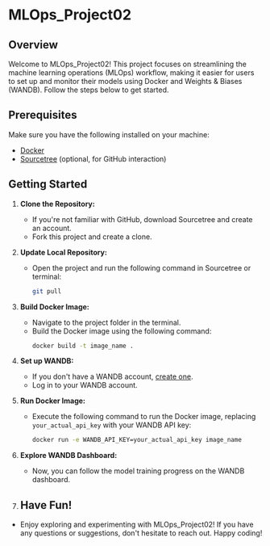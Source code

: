 # MLOps_Project02

## Overview

Welcome to MLOps_Project02! This project focuses on streamlining the machine learning operations (MLOps) workflow, making it easier for users to set up and monitor their models using Docker and Weights & Biases (WANDB). Follow the steps below to get started.

## Prerequisites

Make sure you have the following installed on your machine:

- [Docker](https://www.docker.com/get-started)
- [Sourcetree](https://www.sourcetreeapp.com/) (optional, for GitHub interaction)

## Getting Started

1. **Clone the Repository:**
   - If you're not familiar with GitHub, download Sourcetree and create an account.
   - Fork this project and create a clone.

2. **Update Local Repository:**
   - Open the project and run the following command in Sourcetree or terminal:
     ```bash
     git pull
     ```

3. **Build Docker Image:**
   - Navigate to the project folder in the terminal.
   - Build the Docker image using the following command:
     ```bash
     docker build -t image_name .
     ```

4. **Set up WANDB:**
   - If you don't have a WANDB account, [create one](https://wandb.ai/site/signup).
   - Log in to your WANDB account.

5. **Run Docker Image:**
   - Execute the following command to run the Docker image, replacing `your_actual_api_key` with your WANDB API key:
     ```bash
     docker run -e WANDB_API_KEY=your_actual_api_key image_name
     ```

6. **Explore WANDB Dashboard:**
   - Now, you can follow the model training progress on the WANDB dashboard.


7. ## Have Fun!
  - Enjoy exploring and experimenting with MLOps_Project02! If you have any questions or suggestions, don't hesitate to reach out. Happy coding!
